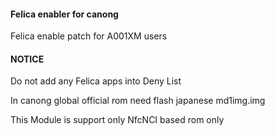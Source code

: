 #### Felica enabler for canong

Felica enable patch for A001XM users

#### NOTICE

Do not add  any Felica apps into Deny List

In canong global official rom need flash japanese md1img.img

This Module is support only NfcNCI based rom only
